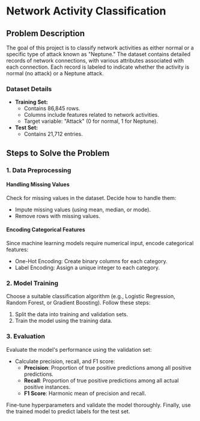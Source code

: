 # Network Activity Classification

## Problem Description

The goal of this project is to classify network activities as either normal or a specific type of attack known as "Neptune." The dataset contains detailed records of network connections, with various attributes associated with each connection. Each record is labeled to indicate whether the activity is normal (no attack) or a Neptune attack.

### Dataset Details

- **Training Set:**
    - Contains 86,845 rows.
    - Columns include features related to network activities.
    - Target variable: "Attack" (0 for normal, 1 for Neptune).
- **Test Set:**
    - Contains 21,712 entries.

## Steps to Solve the Problem

### 1. Data Preprocessing

#### Handling Missing Values
Check for missing values in the dataset. Decide how to handle them:
- Impute missing values (using mean, median, or mode).
- Remove rows with missing values.

#### Encoding Categorical Features
Since machine learning models require numerical input, encode categorical features:
- One-Hot Encoding: Create binary columns for each category.
- Label Encoding: Assign a unique integer to each category.

### 2. Model Training

Choose a suitable classification algorithm (e.g., Logistic Regression, Random Forest, or Gradient Boosting). Follow these steps:
1. Split the data into training and validation sets.
2. Train the model using the training data.

### 3. Evaluation

Evaluate the model's performance using the validation set:
- Calculate precision, recall, and F1 score:
    - **Precision**: Proportion of true positive predictions among all positive predictions.
    - **Recall**: Proportion of true positive predictions among all actual positive instances.
    - **F1 Score**: Harmonic mean of precision and recall.

Fine-tune hyperparameters and validate the model thoroughly. Finally, use the trained model to predict labels for the test set.

